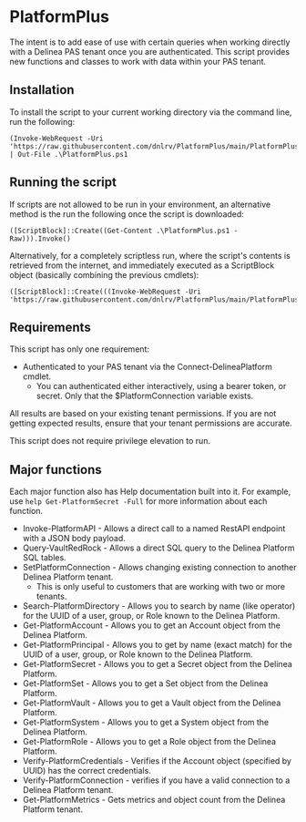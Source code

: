 # PlatformPlus
The intent is to add ease of use with certain queries when working directly with a Delinea PAS tenant once you are authenticated. This script provides new functions and classes to work with data within your PAS tenant.

## Installation

To install the script to your current working directory via the command line, run the following:
```
(Invoke-WebRequest -Uri 'https://raw.githubusercontent.com/dnlrv/PlatformPlus/main/PlatformPlus.ps1').Content | Out-File .\PlatformPlus.ps1
```

## Running the script

If scripts are not allowed to be run in your environment, an alternative method is the run the following once the script is downloaded:

```
([ScriptBlock]::Create((Get-Content .\PlatformPlus.ps1 -Raw))).Invoke()
```

Alternatively, for a completely scriptless run, where the script's contents is retrieved from the internet, and immediately executed as a ScriptBlock object (basically combining the previous cmdlets):
```
([ScriptBlock]::Create(((Invoke-WebRequest -Uri 'https://raw.githubusercontent.com/dnlrv/PlatformPlus/main/PlatformPlus.ps1').Content))).Invoke()
```

## Requirements

This script has only one requirement:
 - Authenticated to your PAS tenant via the Connect-DelineaPlatform cmdlet.
   - You can authenticated either interactively, using a bearer token, or secret. Only that the $PlatformConnection variable exists.

All results are based on your existing tenant permissions. If you are not getting expected results, ensure that your tenant permissions are accurate.

This script does not require privilege elevation to run.

## Major functions

Each major function also has Help documentation built into it. For example, use `help Get-PlatformSecret -Full` for more information about each function.

- Invoke-PlatformAPI - Allows a direct call to a named RestAPI endpoint with a JSON body payload.
- Query-VaultRedRock - Allows a direct SQL query to the Delinea Platform SQL tables.
- SetPlatformConnection - Allows changing existing connection to another Delinea Platform tenant.
  - This is only useful to customers that are working with two or more tenants.
- Search-PlatformDirectory - Allows you to search by name (like operator) for the UUID of a user, group, or Role known to the Delinea Platform.
- Get-PlatformAccount - Allows you to get an Account object from the Delinea Platform.
- Get-PlatformPrincipal - Allows you to get by name (exact match) for the UUID of a user, group, or Role known to the Delinea Platform.
- Get-PlatformSecret - Allows you to get a Secret object from the Delinea Platform.
- Get-PlatformSet - Allows you to get a Set object from the Delinea Platform.
- Get-PlatformVault - Allows you to get a Vault object from the Delinea Platform.
- Get-PlatformSystem - Allows you to get a System object from the Delinea Platform.
- Get-PlatformRole - Allows you to get a Role object from the Delinea Platform.
- Verify-PlatformCredentials - Verifies if the Account object (specified by UUID) has the correct credentials.
- Verify-PlatformConnection - verifies if you have a valid connection to a Delinea Platform tenant.
- Get-PlatformMetrics - Gets metrics and object count from the Delinea Platform tenant.
